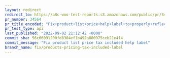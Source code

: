 ```yaml
---
layout: redirect
redirect_to: https://a8c-woo-test-reports.s3.amazonaws.com/public/pr/34564/api/index.html
pr_number: 34564
pr_title_encoded: "Fix+product+list+price+help+label+to+properly+reflect+tax+settings"
pr_test_type: api
last_published: "2022-09-02 21:12:42 +0000"
commit_sha: 56c66091200fd8304ef1b492a880975ceb21e414
commit_message: "Fix product list price tax included help label"
branch_name: fix/products-pricing-tax-included-label
---
```

